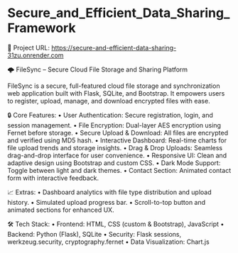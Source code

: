 # Secure_and_Efficient_Data_Sharing_Framework

🔗 Project URL: https://secure-and-efficient-data-sharing-31zu.onrender.com 

🌩️ FileSync – Secure Cloud File Storage and Sharing Platform

FileSync is a secure, full-featured cloud file storage and synchronization web application built with Flask, SQLite, and Bootstrap. It empowers users to register, upload, manage, and download encrypted files with ease.

🔒 Core Features:
	•	User Authentication: Secure registration, login, and session management.
	•	File Encryption: Dual-layer AES encryption using Fernet before storage.
	•	Secure Upload & Download: All files are encrypted and verified using MD5 hash.
	•	Interactive Dashboard: Real-time charts for file upload trends and storage insights.
	•	Drag & Drop Uploads: Seamless drag-and-drop interface for user convenience.
	•	Responsive UI: Clean and adaptive design using Bootstrap and custom CSS.
	•	Dark Mode Support: Toggle between light and dark themes.
	•	Contact Section: Animated contact form with interactive feedback.

📈 Extras:
	•	Dashboard analytics with file type distribution and upload history.
	•	Simulated upload progress bar.
	•	Scroll-to-top button and animated sections for enhanced UX.

🛠️ Tech Stack:
	•	Frontend: HTML, CSS (custom & Bootstrap), JavaScript
	•	Backend: Python (Flask), SQLite
	•	Security: Flask sessions, werkzeug.security, cryptography.fernet
	•	Data Visualization: Chart.js
